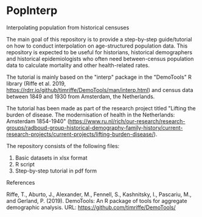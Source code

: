 # PopInterp
Interpolating population from historical censuses


The main goal of this repository is to provide a step-by-step guide/tutorial on how to conduct interpolation on age-structured population data. This repository is expected to be useful for historians, historical demographers and historical epidemiologists who often need between-census population data to calculate mortality and other health-related rates.

The tutorial is mainly based on the "interp" package in the "DemoTools" R library (Riffe et al. 2019, https://rdrr.io/github/timriffe/DemoTools/man/interp.html) and census data between 1849 and 1930 from Amsterdam, the Netherlands. 

The tutorial has been made as part of the research project titled "Lifting the burden of disease. The modernisation of health in the Netherlands: Amsterdam 1854-1940" (https://www.ru.nl/rich/our-research/research-groups/radboud-group-historical-demography-family-history/current-research-projects/current-projects/lifting-burden-disease/).

The repository consists of the following files:
1. Basic datasets in xlsx format
2. R script
3. Step-by-step tutorial in pdf form


References

Riffe, T., Aburto, J., Alexander, M., Fennell, S., Kashnitsky, I., Pascariu, M., and Gerland, P. (2019). DemoTools: An R package of tools for aggregate demographic analysis.
URL: https://github.com/timriffe/DemoTools/
